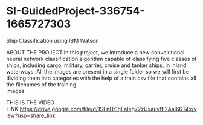 # SI-GuidedProject-336754-1665727303
Ship Classification using IBM Watson

ABOUT THE PROJECT:In this project, we introduce a new convolutional neural network classification algorithm 
capable of classifying five classes of ships, including cargo, military, carrier, cruise and tanker 
ships, in inland waterways. All the images are present in a single folder so we will first be dividing 
them into categories with the help of a train.csv file that contains all the filenames of the training  
images. 


THIS IS THE VIDEO LINK:https://drive.google.com/file/d/1SFnHr1qEaIeg72zUxauvftl2AaI66T4x/view?usp=share_link
